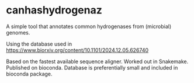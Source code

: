 # canhashydrogenaz
A simple tool that annotates common hydrogenases from (microbial) genomes. 

Using the database used in https://www.biorxiv.org/content/10.1101/2024.12.05.626740

Based on the fastest available sequence aligner. Worked out in Snakemake. Published on bioconda. Database is preferentially small and included in bioconda package.


